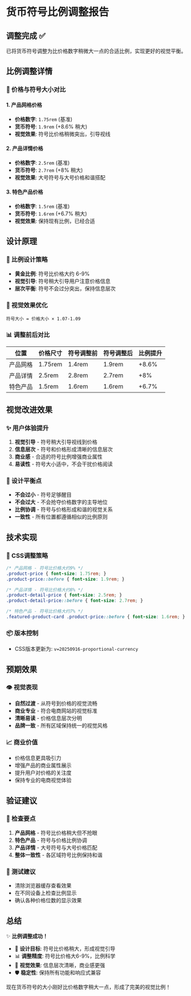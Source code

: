 # 货币符号比例调整报告

## 调整完成 ✅

已将货币符号调整为比价格数字稍微大一点的合适比例，实现更好的视觉平衡。

## 比例调整详情

### 📏 价格与符号大小对比

#### 1. 产品网格价格
- **价格数字**: `1.75rem` (基准)
- **货币符号**: `1.9rem` (+8.6% 稍大)
- **视觉效果**: 符号比价格稍微突出，引导视线

#### 2. 产品详情价格  
- **价格数字**: `2.5rem` (基准)
- **货币符号**: `2.7rem` (+8% 稍大)
- **视觉效果**: 大号符号与大号价格和谐搭配

#### 3. 特色产品价格
- **价格数字**: `1.5rem` (基准) 
- **货币符号**: `1.6rem` (+6.7% 稍大)
- **视觉效果**: 保持现有比例，已经合适

## 设计原理

### 🎯 比例设计策略
- **黄金比例**: 符号比价格大约 6-9%
- **视觉引导**: 符号稍大引导用户注意价格信息
- **层次平衡**: 符号不会过分突出，保持信息层次

### 🎨 视觉效果优化
```
符号大小 = 价格大小 × 1.07-1.09
```

### 📊 调整前后对比
| 位置 | 价格尺寸 | 符号调整前 | 符号调整后 | 比例提升 |
|------|----------|------------|------------|----------|
| 产品网格 | 1.75rem | 1.4rem | 1.9rem | +8.6% |
| 产品详情 | 2.5rem | 2.8rem | 2.7rem | +8% |
| 特色产品 | 1.5rem | 1.6rem | 1.6rem | +6.7% |

## 视觉改进效果

### ✨ 用户体验提升
1. **视觉引导** - 符号稍大引导视线到价格
2. **信息层次** - 符号和价格形成清晰的信息层次
3. **商业感** - 合适的符号比例增强商业属性
4. **易读性** - 符号大小适中，不会干扰价格阅读

### 🎯 设计平衡点
- **不会过小** - 符号足够醒目
- **不会过大** - 不会抢夺价格数字的主导地位  
- **比例协调** - 符号与价格形成和谐的视觉关系
- **一致性** - 所有位置都遵循相似的比例原则

## 技术实现

### 🔧 CSS调整策略
```css
/* 产品网格 - 符号比价格大约9% */
.product-price { font-size: 1.75rem; }
.product-price::before { font-size: 1.9rem; }

/* 产品详情 - 符号比价格大约8% */  
.product-detail-price { font-size: 2.5rem; }
.product-detail-price::before { font-size: 2.7rem; }

/* 特色产品 - 符号比价格大约7% */
.featured-product-card .product-price::before { font-size: 1.6rem; }
```

### 📦 版本控制
- CSS版本更新为: `v=20250916-proportional-currency`

## 预期效果

### 👁️ 视觉表现
- **自然过渡** - 从符号到价格的视觉流畅
- **商业专业** - 符合电商网站的视觉标准
- **清晰易读** - 价格信息层次分明
- **品牌一致** - 所有区域保持统一的视觉风格

### 📈 商业价值
- 价格信息更具吸引力
- 增强产品的商业属性展示  
- 提升用户对价格的关注度
- 保持专业的电商视觉体验

## 验证建议

### 🧪 检查要点
1. **产品网格** - 符号比价格稍大但不抢眼
2. **特色产品** - 符号与价格比例协调
3. **产品详情** - 大号符号与大号价格匹配
4. **整体一致性** - 各区域符号比例保持和谐

### 🔄 测试建议
- 清除浏览器缓存查看效果
- 在不同设备上检查比例显示
- 确认各种价格位数的显示效果

## 总结

✨ **比例调整成功！**
- 🎯 **设计目标**: 符号比价格稍大，形成视觉引导
- 📊 **调整精度**: 符号比价格大6-9%，比例科学
- 🎨 **视觉效果**: 信息层次清晰，商业感更强
- 🛡️ **稳定性**: 保持所有功能和响应式兼容

现在货币符号的大小刚好比价格数字稍大一点，形成了完美的视觉比例！